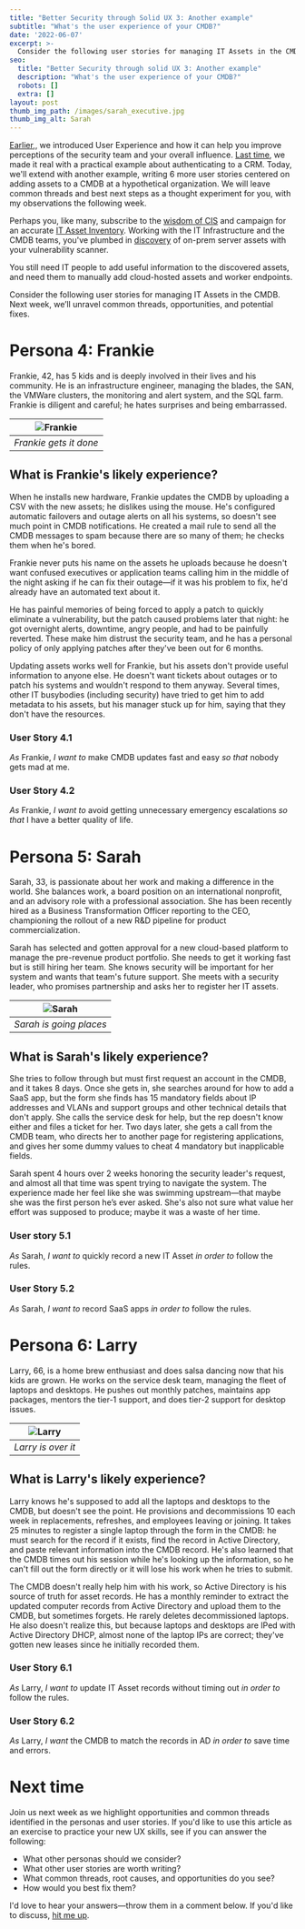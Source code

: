 ```yaml
---
title: "Better Security through Solid UX 3: Another example"
subtitle: "What's the user experience of your CMDB?"
date: '2022-06-07'
excerpt: >-
  Consider the following user stories for managing IT Assets in the CMDB. Next week, we’ll unravel common threads, opportunities, and potential fixes.
seo:
  title: "Better Security through solid UX 3: Another example"
  description: "What's the user experience of your CMDB?"
  robots: []
  extra: []
layout: post
thumb_img_path: /images/sarah_executive.jpg
thumb_img_alt: Sarah
---
```


[Earlier,](/posts/uxforsecurity1/), we introduced User Experience and how it can help you improve perceptions of the security team and your overall influence. [Last time](/posts/uxforsecurity2), we made it real with a practical example about authenticating to a CRM. Today, we'll extend with another example, writing 6 more user stories centered on adding assets to a CMDB at a hypothetical organization. We will leave common threads and best next steps as a thought experiment for you, with my observations the following week.

Perhaps you, like many, subscribe to the [wisdom of CIS](https://saltyonsecurity.net/posts/why_cis/) and campaign for an accurate [IT Asset Inventory](https://saltyonsecurity.net/posts/cis1_1/). Working with the IT Infrastructure and the CMDB teams, you've plumbed in [discovery](https://saltyonsecurity.net/posts/cis1_3-5/) of on-prem server assets with your vulnerability scanner.

You still need IT people to add useful information to the discovered assets, and need them to manually add cloud-hosted assets and worker endpoints.

Consider the following user stories for managing IT Assets in the CMDB. Next week, we’ll unravel common threads, opportunities, and potential fixes.

# Persona 4: Frankie

Frankie, 42, has 5 kids and is deeply involved in their lives and his community. He is an infrastructure engineer, managing the blades, the SAN, the VMWare clusters, the monitoring and alert system, and the SQL farm. Frankie is diligent and careful; he hates surprises and being embarrassed.

| ![Frankie](/images/frankie.webp) |
|:---:|
| *Frankie gets it done* |

## What is Frankie's likely experience?

When he installs new hardware, Frankie updates the CMDB by uploading a CSV with the new assets; he dislikes using the mouse. He's configured automatic failovers and outage alerts on all his systems, so doesn't see much point in CMDB notifications. He created a mail rule to send all the CMDB messages to spam because there are so many of them; he checks them when he's bored.

Frankie never puts his name on the assets he uploads because he doesn't want confused executives or application teams calling him in the middle of the night asking if he can fix their outage—if it was his problem to fix, he'd already have an automated text about it.

He has painful memories of being forced to apply a patch to quickly eliminate a vulnerability, but the patch caused problems later that night: he got overnight alerts, downtime, angry people, and had to be painfully reverted. These make him distrust the security team, and he has a personal policy of only applying patches after they've been out for 6 months.

Updating assets works well for Frankie, but his assets don't provide useful information to anyone else. He doesn't want tickets about outages or to patch his systems and wouldn't respond to them anyway. Several times, other IT busybodies (including security) have tried to get him to add metadata to his assets, but his manager stuck up for him, saying that they don't have the resources.

### User Story 4.1

*As* Frankie, *I want to* make CMDB updates fast and easy *so that* nobody gets mad at me.

### User Story 4.2

*As* Frankie, *I want to* avoid getting unnecessary emergency escalations *so that* I have a better quality of life.

# Persona 5: Sarah

Sarah, 33, is passionate about her work and making a difference in the world. She balances work, a board position on an international nonprofit, and an advisory role with a professional association. She has been recently hired as a Business Transformation Officer reporting to the CEO, championing the rollout of a new R&D pipeline for product commercialization.

Sarah has selected and gotten approval for a new cloud-based platform to manage the pre-revenue product portfolio. She needs to get it working fast but is still hiring her team. She knows security will be important for her system and wants that team's future support. She meets with a security leader, who promises partnership and asks her to register her IT assets.

| ![Sarah](/images/sarah_executive.jpg) |
|:---:|
| *Sarah is going places* |

## What is Sarah's likely experience?

She tries to follow through but must first request an account in the CMDB, and it takes 8 days. Once she gets in, she searches around for how to add a SaaS app, but the form she finds has 15 mandatory fields about IP addresses and VLANs and support groups and other technical details that don't apply. She calls the service desk for help, but the rep doesn't know either and files a ticket for her. Two days later, she gets a call from the CMDB team, who directs her to another page for registering applications, and gives her some dummy values to cheat 4 mandatory but inapplicable fields.

Sarah spent 4 hours over 2 weeks honoring the security leader's request, and almost all that time was spent trying to navigate the system. The experience made her feel like she was swimming upstream—that maybe she was the first person he’s ever asked. She's also not sure what value her effort was supposed to produce; maybe it was a waste of her time.

### User story 5.1

*As* Sarah, *I want to* quickly record a new IT Asset *in order to* follow the rules.

### User Story 5.2

*As* Sarah, *I want to* record SaaS apps *in order to* follow the rules.

# Persona 6: Larry

Larry, 66, is a home brew enthusiast and does salsa dancing now that his kids are grown. He works on the service desk team, managing the fleet of laptops and desktops. He pushes out monthly patches, maintains app packages, mentors the tier-1 support, and does tier-2 support for desktop issues.

| ![Larry](/images/larry.jpg) |
|:---:|
| *Larry is over it* |

## What is Larry's likely experience?

Larry knows he's supposed to add all the laptops and desktops to the CMDB, but doesn't see the point. He provisions and decommissions 10 each week in replacements, refreshes, and employees leaving or joining. It takes 25 minutes to register a single laptop through the form in the CMDB: he must search for the record if it exists, find the record in Active Directory, and paste relevant information into the CMDB record. He's also learned that the CMDB times out his session while he's looking up the information, so he can't fill out the form directly or it will lose his work when he tries to submit.

The CMDB doesn't really help him with his work, so Active Directory is his source of truth for asset records. He has a monthly reminder to extract the updated computer records from Active Directory and upload them to the CMDB, but sometimes forgets. He rarely deletes decommissioned laptops. He also doesn't realize this, but because laptops and desktops are IPed with Active Directory DHCP, almost none of the laptop IPs are correct; they've gotten new leases since he initially recorded them.

### User Story 6.1

*As* Larry, *I want to* update IT Asset records without timing out *in order to* follow the rules.

### User Story 6.2

*As* Larry, *I want* the CMDB to match the records in AD *in order to* save time and errors.

# Next time

Join us next week as we highlight opportunities and common threads identified in the personas and user stories. If you'd like to use this article as an exercise to practice your new UX skills, see if you can answer the following:

-   What other personas should we consider?
-   What other user stories are worth writing?
-   What common threads, root causes, and opportunities do you see?
-   How would you best fix them?

I'd love to hear your answers—throw them in a comment below. If you'd like to discuss, [hit me up](http://saltyonsecurity.net/contact).
